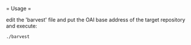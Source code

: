 = Usage =

edit the 'barvest' file and put the OAI base address of the target repository and execute:

    ./barvest
